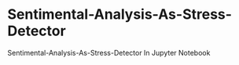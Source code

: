 # Sentimental-Analysis-As-Stress-Detector
Sentimental-Analysis-As-Stress-Detector In Jupyter Notebook
